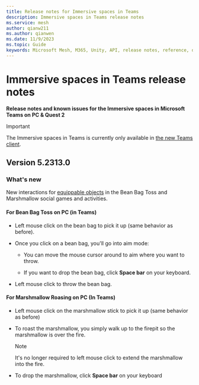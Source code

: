 ```yaml
---
title: Release notes for Immersive spaces in Teams
description: Immersive spaces in Teams release notes
ms.service: mesh
author: qianw211    
ms.author: qianwen
ms.date: 11/9/2023
ms.topic: Guide
keywords: Microsoft Mesh, M365, Unity, API, release notes, reference, documentation, features, performance
---
```


# Immersive spaces in Teams release notes

**Release notes and known issues for the Immersive spaces in Microsoft Teams on PC & Quest 2**

>[!Important]
>The Immersive spaces in Teams is currently only available in [the new Teams client](https://www.microsoft.com/microsoft-teams/download-app).

## Version 5.2313.0

### What's new

New interactions for [equippable objects](/mesh/develop/enhance-your-environment/avatar-and-object-interactions/interactables#equippable-objects) in the Bean Bag Toss and Marshmallow social games and activities.

#### For Bean Bag Toss on PC (in Teams)

* Left mouse click on the bean bag to pick it up (same behavior as before).

* Once you click on a bean bag, you'll go into aim mode:  

    * You can move the mouse cursor around to aim where you want to throw.

    * If you want to drop the bean bag, click **Space bar** on your keyboard. 

* Left mouse click to throw the bean bag.

#### For Marshmallow Roasing on PC (In Teams)

* Left mouse click on the marshmallow stick to pick it up (same behavior as before)

* To roast the marshmallow, you simply walk up to the firepit so the marshmallow is over the fire.  

    >[!Note]
    >It's no longer required to left mouse click to extend the marshmallow into the fire.

* To drop the marshmallow, click **Space bar** on your keyboard



